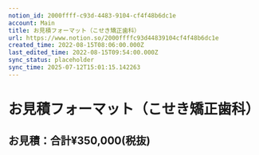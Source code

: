```yaml
---
notion_id: 2000ffff-c93d-4483-9104-cf4f48b6dc1e
account: Main
title: お見積フォーマット（こせき矯正歯科）
url: https://www.notion.so/2000ffffc93d44839104cf4f48b6dc1e
created_time: 2022-08-15T08:06:00.000Z
last_edited_time: 2022-08-15T09:54:00.000Z
sync_status: placeholder
sync_time: 2025-07-12T15:01:15.142263
---
```

# お見積フォーマット（こせき矯正歯科）

## お見積：合計¥350,000(税抜)